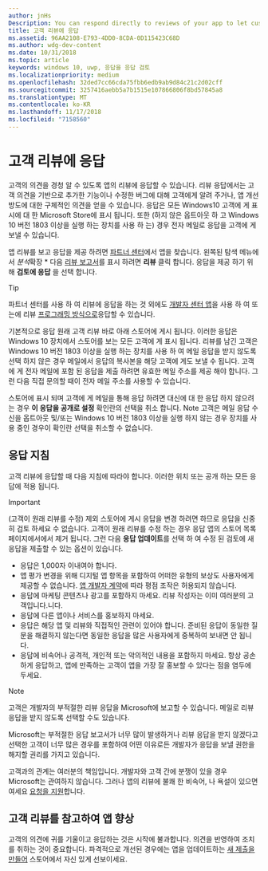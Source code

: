 ```yaml
---
author: jnHs
Description: You can respond directly to reviews of your app to let customers know you’re listening to their feedback.
title: 고객 리뷰에 응답
ms.assetid: 96AA2108-E793-4DD0-8CDA-0D115423C68D
ms.author: wdg-dev-content
ms.date: 10/31/2018
ms.topic: article
keywords: windows 10, uwp, 응답을 응답 검토
ms.localizationpriority: medium
ms.openlocfilehash: 32ded7cc66cda75fbb6edb9ab9d84c21c2d02cff
ms.sourcegitcommit: 3257416aebb5a7b1515e107866806f8bd57845a8
ms.translationtype: MT
ms.contentlocale: ko-KR
ms.lasthandoff: 11/17/2018
ms.locfileid: "7158560"
---
```

# <a name="respond-to-customer-reviews"></a>고객 리뷰에 응답


고객의 의견을 경청 알 수 있도록 앱의 리뷰에 응답할 수 있습니다. 리뷰 응답에서는 고객 의견을 기반으로 추가한 기능이나 수정한 버그에 대해 고객에게 알려 주거나, 앱 개선 방도에 대한 구체적인 의견을 얻을 수 있습니다. 응답은 모든 Windows10 고객에 게 표시에 대 한 Microsoft Store에 표시 됩니다. 또한 (하지 않은 옵트아웃 하 고 Windows 10 버전 1803 이상을 실행 하는 장치를 사용 하 는) 경우 전자 메일로 응답을 고객에 게 보낼 수 있습니다.

앱 리뷰를 보고 응답을 제공 하려면 [파트너 센터](https://partner.microsoft.com/dashboard)에서 앱을 찾습니다. 왼쪽된 탐색 메뉴에서 *분석*확장 * 다음 [리뷰 보고서](reviews-report.md)를 표시 하려면 **리뷰** 클릭 합니다. 응답을 제공 하기 위해 **검토에 응답** 을 선택 합니다.

> [!TIP]
> 파트너 센터를 사용 하 여 리뷰에 응답을 하는 것 외에도 [개발자 센터 앱](https://www.microsoft.com/store/apps/dev-center/9nblggh4r5ws)을 사용 하 여 또는에 리뷰 [프로그래밍 방식으로](../monetize/submit-responses-to-app-reviews.md)응답할 수 있습니다.

기본적으로 응답 원래 고객 리뷰 바로 아래 스토어에 게시 됩니다. 이러한 응답은 Windows 10 장치에서 스토어를 보는 모든 고객에 게 표시 됩니다. 리뷰를 남긴 고객은 Windows 10 버전 1803 이상을 실행 하는 장치를 사용 하 여 메일 응답을 받지 않도록 선택 하지 않은 경우 메일에서 응답의 복사본을 해당 고객에 게도 보낼 수 됩니다.  고객에 게 전자 메일에 포함 된 응답을 제출 하려면 유효한 메일 주소를 제공 해야 합니다. 그런 다음 직접 문의할 때이 전자 메일 주소를 사용할 수 있습니다.

스토어에 표시 되며 고객에 게 메일을 통해 응답 하려면 대신에 대 한 응답 하지 않으려는 경우 **이 응답을 공개로 설정** 확인란의 선택을 취소 합니다. Note 고객은 메일 응답 수신을 옵트아웃 및/또는 Windows 10 버전 1803 이상을 실행 하지 않는 경우 장치를 사용 중인 경우이 확인란 선택을 취소할 수 없습니다.

## <a name="guidelines-for-responses"></a>응답 지침

고객 리뷰에 응답할 때 다음 지침에 따라야 합니다. 이러한 위치 또는 공개 하는 모든 응답에 적용 됩니다.

> [!IMPORTANT]
> (고객이 원래 리뷰를 수정) 제외 스토어에 게시 응답을 변경 하려면 하므로 응답을 신중히 검토 하세요 수 없습니다. 고객이 원래 리뷰를 수정 하는 경우 응답 앱의 스토어 목록 페이지에서에서 제거 됩니다. 그런 다음 **응답 업데이트**를 선택 하 여 수정 된 검토에 새 응답을 제출할 수 있는 옵션이 있습니다.

-   응답은 1,000자 이내여야 합니다.
-   앱 평가 변경을 위해 디지털 앱 항목을 포함하여 어떠한 유형의 보상도 사용자에게 제공할 수 없습니다. [앱 개발자 계약](https://docs.microsoft.com/legal/windows/agreements/app-developer-agreement)에 따라 평점 조작은 허용되지 않습니다.
-   응답에 마케팅 콘텐츠나 광고를 포함하지 마세요. 리뷰 작성자는 이미 여러분의 고객입니다.니다.
-   응답에 다른 앱이나 서비스를 홍보하지 마세요.
-   응답은 해당 앱 및 리뷰와 직접적인 관련이 있어야 합니다. 준비된 응답이 동일한 질문을 해결하지 않는다면 동일한 응답을 많은 사용자에게 중복하여 보내면 안 됩니다.
-   응답에 비속어나 공격적, 개인적 또는 악의적인 내용을 포함하지 마세요. 항상 공손하게 응답하고, 앱에 만족하는 고객이 앱을 가장 잘 홍보할 수 있다는 점을 염두에 두세요.

> [!NOTE]
> 고객은 개발자의 부적절한 리뷰 응답을 Microsoft에 보고할 수 있습니다. 메일로 리뷰 응답을 받지 않도록 선택할 수도 있습니다.
>
> Microsoft는 부적절한 응답 보고서가 너무 많이 발생하거나 리뷰 응답을 받지 않겠다고 선택한 고객이 너무 많은 경우를 포함하여 어떤 이유로든 개발자가 응답을 보낼 권한을 해지할 권리를 가지고 있습니다.

고객과의 관계는 여러분의 책임입니다. 개발자와 고객 간에 분쟁이 있을 경우 Microsoft는 관여하지 않습니다. 그러나 앱의 리뷰에 불쾌 한 비속어, 나 욕설이 있으면 여세요 [요청을 지원](http://go.microsoft.com/fwlink/p/?LinkID=401178)합니다.


## <a name="use-customer-reviews-to-improve-your-app"></a>고객 리뷰를 참고하여 앱 향상

고객의 의견에 귀를 기울이고 응답하는 것은 시작에 불과합니다. 의견을 반영하여 조치를 취하는 것이 중요합니다. 파격적으로 개선된 경우에는 앱을 업데이트하는 [새 제출을 만들어](app-submissions.md) 스토어에서 자신 있게 선보이세요.
